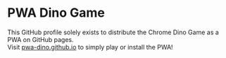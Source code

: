 # PWA Dino Game
This GitHub profile solely exists to distribute the Chrome Dino Game as a PWA on GitHub pages.
<br>Visit [pwa-dino.github.io](https://pwa-dino.github.io) to simply play or install the PWA!
